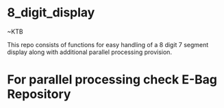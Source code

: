 # 8_digit_display
~KTB

This repo consists of functions for easy handling of a 8 digit 7 segment display along with additional parallel processing provision.

# For parallel processing check E-Bag Repository

